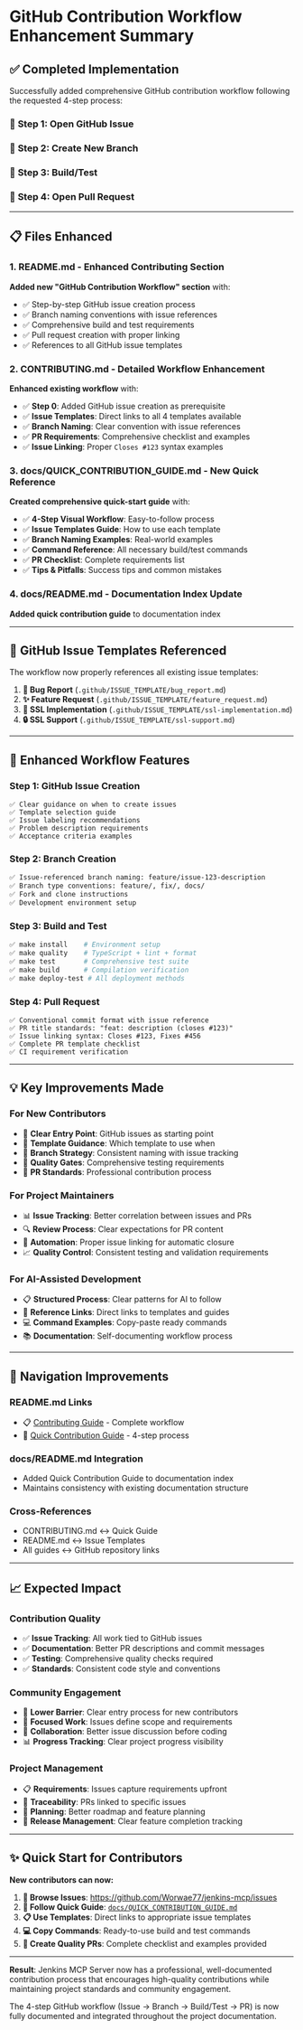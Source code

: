 # GitHub Contribution Workflow Enhancement Summary

## ✅ **Completed Implementation**

Successfully added comprehensive GitHub contribution workflow following the requested 4-step process:

### 📝 **Step 1: Open GitHub Issue**
### 🌿 **Step 2: Create New Branch** 
### 🧪 **Step 3: Build/Test**
### 🚀 **Step 4: Open Pull Request**

---

## 📋 **Files Enhanced**

### 1. **README.md** - Enhanced Contributing Section
**Added new "GitHub Contribution Workflow" section** with:
- ✅ Step-by-step GitHub issue creation process
- ✅ Branch naming conventions with issue references
- ✅ Comprehensive build and test requirements
- ✅ Pull request creation with proper linking
- ✅ References to all GitHub issue templates

### 2. **CONTRIBUTING.md** - Detailed Workflow Enhancement
**Enhanced existing workflow** with:
- ✅ **Step 0**: Added GitHub issue creation as prerequisite
- ✅ **Issue Templates**: Direct links to all 4 templates available
- ✅ **Branch Naming**: Clear convention with issue references
- ✅ **PR Requirements**: Comprehensive checklist and examples
- ✅ **Issue Linking**: Proper `Closes #123` syntax examples

### 3. **docs/QUICK_CONTRIBUTION_GUIDE.md** - New Quick Reference
**Created comprehensive quick-start guide** with:
- ✅ **4-Step Visual Workflow**: Easy-to-follow process
- ✅ **Issue Templates Guide**: How to use each template
- ✅ **Branch Naming Examples**: Real-world examples
- ✅ **Command Reference**: All necessary build/test commands
- ✅ **PR Checklist**: Complete requirements list
- ✅ **Tips & Pitfalls**: Success tips and common mistakes

### 4. **docs/README.md** - Documentation Index Update
**Added quick contribution guide** to documentation index

---

## 🎯 **GitHub Issue Templates Referenced**

The workflow now properly references all existing issue templates:

1. **🐛 Bug Report** (`.github/ISSUE_TEMPLATE/bug_report.md`)
2. **✨ Feature Request** (`.github/ISSUE_TEMPLATE/feature_request.md`)
3. **🔧 SSL Implementation** (`.github/ISSUE_TEMPLATE/ssl-implementation.md`)
4. **🔒 SSL Support** (`.github/ISSUE_TEMPLATE/ssl-support.md`)

---

## 🚀 **Enhanced Workflow Features**

### **Step 1: GitHub Issue Creation**
```text
✅ Clear guidance on when to create issues
✅ Template selection guide
✅ Issue labeling recommendations
✅ Problem description requirements
✅ Acceptance criteria examples
```

### **Step 2: Branch Creation** 
```bash
✅ Issue-referenced branch naming: feature/issue-123-description
✅ Branch type conventions: feature/, fix/, docs/
✅ Fork and clone instructions
✅ Development environment setup
```

### **Step 3: Build and Test**
```bash
✅ make install    # Environment setup
✅ make quality    # TypeScript + lint + format  
✅ make test       # Comprehensive test suite
✅ make build      # Compilation verification
✅ make deploy-test # All deployment methods
```

### **Step 4: Pull Request**
```text
✅ Conventional commit format with issue reference
✅ PR title standards: "feat: description (closes #123)"
✅ Issue linking syntax: Closes #123, Fixes #456
✅ Complete PR template checklist
✅ CI requirement verification
```

---

## 💡 **Key Improvements Made**

### **For New Contributors**
- 🎯 **Clear Entry Point**: GitHub issues as starting point
- 📝 **Template Guidance**: Which template to use when
- 🌿 **Branch Strategy**: Consistent naming with issue tracking
- 🧪 **Quality Gates**: Comprehensive testing requirements
- 🚀 **PR Standards**: Professional contribution process

### **For Project Maintainers**  
- 📊 **Issue Tracking**: Better correlation between issues and PRs
- 🔍 **Review Process**: Clear expectations for PR content
- 🤖 **Automation**: Proper issue linking for automatic closure
- 📈 **Quality Control**: Consistent testing and validation requirements

### **For AI-Assisted Development**
- 📋 **Structured Process**: Clear patterns for AI to follow
- 🔗 **Reference Links**: Direct links to templates and guides
- 💻 **Command Examples**: Copy-paste ready commands
- 📚 **Documentation**: Self-documenting workflow process

---

## 🔗 **Navigation Improvements**

### **README.md Links**
- 📋 [Contributing Guide](CONTRIBUTING.md) - Complete workflow
- 🚀 [Quick Contribution Guide](docs/QUICK_CONTRIBUTION_GUIDE.md) - 4-step process

### **docs/README.md Integration**
- Added Quick Contribution Guide to documentation index
- Maintains consistency with existing documentation structure

### **Cross-References**
- CONTRIBUTING.md ↔ Quick Guide
- README.md ↔ Issue Templates  
- All guides ↔ GitHub repository links

---

## 📈 **Expected Impact**

### **Contribution Quality**
- ✅ **Issue Tracking**: All work tied to GitHub issues
- ✅ **Documentation**: Better PR descriptions and commit messages
- ✅ **Testing**: Comprehensive quality checks required
- ✅ **Standards**: Consistent code style and conventions

### **Community Engagement**
- 🚪 **Lower Barrier**: Clear entry process for new contributors
- 🎯 **Focused Work**: Issues define scope and requirements
- 🤝 **Collaboration**: Better issue discussion before coding
- 📊 **Progress Tracking**: Clear project progress visibility

### **Project Management**
- 📋 **Requirements**: Issues capture requirements upfront
- 🔗 **Traceability**: PRs linked to specific issues
- 🎯 **Planning**: Better roadmap and feature planning
- 🚀 **Release Management**: Clear feature completion tracking

---

## ✨ **Quick Start for Contributors**

**New contributors can now:**

1. **📝 Browse Issues**: https://github.com/Worwae77/jenkins-mcp/issues
2. **🚀 Follow Quick Guide**: [`docs/QUICK_CONTRIBUTION_GUIDE.md`](docs/QUICK_CONTRIBUTION_GUIDE.md)
3. **📋 Use Templates**: Direct links to appropriate issue templates
4. **💻 Copy Commands**: Ready-to-use build and test commands
5. **🎯 Create Quality PRs**: Complete checklist and examples provided

---

**Result**: Jenkins MCP Server now has a professional, well-documented contribution process that encourages high-quality contributions while maintaining project standards and community engagement.

The 4-step GitHub workflow (Issue → Branch → Build/Test → PR) is now fully documented and integrated throughout the project documentation.
